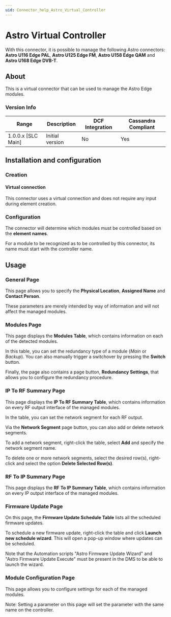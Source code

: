 ```yaml
---
uid: Connector_help_Astro_Virtual_Controller
---
```


# Astro Virtual Controller

With this connector, it is possible to manage the following Astro connectors: **Astro U116 Edge PAL**, **Astro U125 Edge FM**, **Astro U158 Edge QAM** and **Astro U168 Edge DVB-T**.

## About

This is a virtual connector that can be used to manage the Astro Edge modules.

### Version Info

| Range | Description | DCF Integration | Cassandra Compliant |
|----------------------|-----------------|---------------------|-------------------------|
| 1.0.0.x \[SLC Main\] | Initial version | No                  | Yes                     |

## Installation and configuration

### Creation

#### Virtual connection

This connector uses a virtual connection and does not require any input during element creation.

### Configuration

The connector will determine which modules must be controlled based on the **element** **names**.

For a module to be recognized as to be controlled by this connector, its name must start with the controller name.

## Usage

### General Page

This page allows you to specify the **Physical Location**, **Assigned Name** and **Contact Person**.

These parameters are merely intended by way of information and will not affect the managed modules.

### Modules Page

This page displays the **Modules Table**, which contains information on each of the detected modules.

In this table, you can set the redundancy type of a module (*Main* or *Backup*). You can also manually trigger a switchover by pressing the **Switch** button.

Finally, the page also contains a page button, **Redundancy Settings**, that allows you to configure the redundancy procedure.

### IP To RF Summary Page

This page displays the **IP To RF Summary Table**, which contains information on every RF output interface of the managed modules.

In the table, you can set the network segment for each RF output.

Via the **Network Segment** page button, you can also add or delete network segments.

To add a network segment, right-click the table, select **Add** and specify the network segment name.

To delete one or more network segments, select the desired row(s), right-click and select the option **Delete Selected Row(s)**.

### RF To IP Summary Page

This page displays the **RF To IP Summary Table**, which contains information on every IP output interface of the managed modules.

### Firmware Update Page

On this page, the **Firmware Update Schedule Table** lists all the scheduled firmware updates.

To schedule a new firmware update, right-click the table and click **Launch new schedule wizard**. This will open a pop-up window where updates can be scheduled.

Note that the Automation scripts "Astro Firmware Update Wizard" and "Astro Firmware Update Execute" must be present in the DMS to be able to launch the wizard.

### Module Configuration Page

This page allows you to configure settings for each of the managed modules.

Note: Setting a parameter on this page will set the parameter with the same name on the controller.
